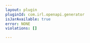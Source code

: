 ```yaml
---
layout: plugin
pluginId: com.irl.openapi.generator
isJarAvailable: true
error: NONE
violations: []

---
```

